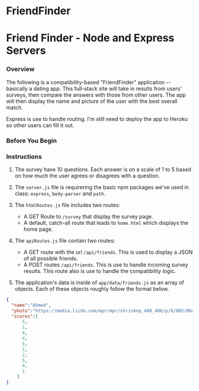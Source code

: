 # FriendFinder


# Friend Finder - Node and Express Servers

### Overview

The following is a compatibility-based "FriendFinder" application -- basically a dating app. This full-stack site will take in results from users' surveys, then compare the answers with those from other users. The app will then display the name and picture of the user with the best overall match. 

Express is use to handle routing. 
I'm still need to deploy the app to Heroku so other users can fill it out.


### Before You Begin

### Instructions

1. The survey have 10 questions. Each answer is on a scale of 1 to 5 based on how much the user agrees or disagrees with a question.

2. The `server.js` file is requirering the basic npm packages we've used in class: `express`, `body-parser` and `path`.

3. The `htmlRoutes.js` file includes two routes:

   * A GET Route to `/survey` that  display the survey page.
   * A default, catch-all route that leads to `home.html` which displays the home page. 

4. The `apiRoutes.js` file contain two routes:

   * A GET route with the url `/api/friends`. This is used to display a JSON of all possible friends.
   * A POST routes `/api/friends`. This is use to handle incoming survey results. This route  also is use to handle the compatibility logic. 

5. The application's data is inside of `app/data/friends.js` as an array of objects. Each of these objects roughly follow the format below.

```json
{
  "name":"Ahmed",
  "photo":"https://media.licdn.com/mpr/mpr/shrinknp_400_400/p/6/005/064/1bd/3435aa3.jpg",
  "scores":[
      5,
      1,
      4,
      4,
      5,
      1,
      2,
      5,
      4,
      1
    ]
}
```
